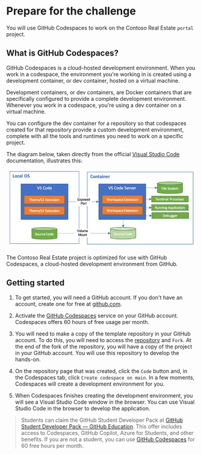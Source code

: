 # Prepare for the challenge

You will use GitHub Codespaces to work on the Contoso Real Estate `portal` project.

## What is GitHub Codespaces?

GitHub Codespaces is a cloud-hosted development environment. When you work in a codespace, the environment you're working in is created using a development container, or dev container, hosted on a virtual machine.

Development containers, or dev containers, are Docker containers that are specifically configured to provide a complete development environment. Whenever you work in a codespace, you're using a dev container on a virtual machine.

You can configure the dev container for a repository so that codespaces created for that repository provide a custom development environment, complete with all the tools and runtimes you need to work on a specific project.

The diagram below, taken directly from the official [Visual Studio Code](https://code.visualstudio.com/docs/remote/containers) documentation, illustrates this:

![Dev Container Diagram](./images/dev-container.png)

The Contoso Real Estate project is optimized for use with GitHub Codespaces, a cloud-hosted development environment from GitHub.

## Getting started

1. To get started, you will need a GitHub account. If you don't have an account, create one for free at [github.com](https://github.com/).

2. Activate the [GitHub Codespaces](https://docs.github.com/en/codespaces) service on your GitHub account. Codespaces offers 60 hours of free usage per month.

3. You will need to make a copy of the template repository in your GitHub account. To do this, you will need to access the [repository](https://github.com/Azure-Samples/contoso-real-estate) and `Fork`. At the end of the fork of the repository, you will have a copy of the project in your GitHub account. You will use this repository to develop the hands-on.

4. On the repository page that was created, click the `Code` button and, in the Codespaces tab, click `Create codespace on main`. In a few moments, Codespaces will create a development environment for you.

5. When Codespaces finishes creating the development environment, you will see a Visual Studio Code window in the browser. You can use Visual Studio Code in the browser to develop the application.

> Students can claim the GitHub Student Developer Pack at [GitHub Student Developer Pack — GitHub Education](https://education.github.com/pack). This offer includes access to Codespaces, GitHub Copilot, Azure for Students, and other benefits. If you are not a student, you can use [GitHub Codespaces](https://docs.github.com/en/codespaces) for 60 free hours per month.